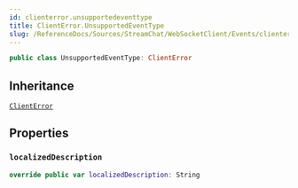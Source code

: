 ```yaml
---
id: clienterror.unsupportedeventtype 
title: ClientError.UnsupportedEventType
slug: /ReferenceDocs/Sources/StreamChat/WebSocketClient/Events/clienterror.unsupportedeventtype
---
```


``` swift
public class UnsupportedEventType: ClientError 
```

## Inheritance

[`ClientError`](../../Errors/ClientError)

## Properties

### `localizedDescription`

``` swift
override public var localizedDescription: String 
```
